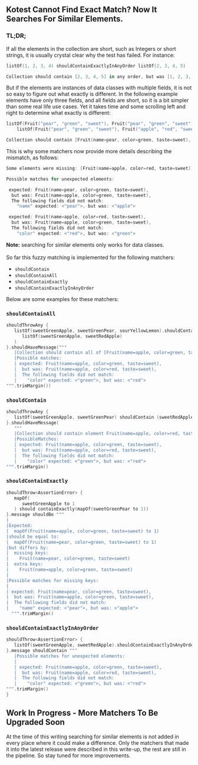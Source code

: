 ## Kotest Cannot Find Exact Match? Now It Searches For Similar Elements.

### TL;DR;

If all the elements in the collection are short, such as Integers or short strings, it is usually crystal clear why the test has failed. For instance:

```kotlin
listOf(1, 2, 3, 4) shouldContainExactlyInAnyOrder listOf(2, 3, 4, 5)

Collection should contain [2, 3, 4, 5] in any order, but was [1, 2, 3, 4]
```

But if the elements are instances of data classes with multiple fields, it is not so easy to figure out what exactly is different. In the following example elements have only three fields, and all fields are short, so it is a bit simpler than some real life use cases. Yet it takes time and some scrolling left and right to determine what exactly is different: 

```kotlin
listOf(Fruit("pear", "green", "sweet"), Fruit("pear", "green", "sweet"), Fruit("apple", "green", "sweet")) shouldContainExactlyInAnyOrder
    listOf(Fruit("pear", "green", "sweet"), Fruit("apple", "red", "sweet"), Fruit("pear", "green", "sweet"))

Collection should contain [Fruit(name=pear, color=green, taste=sweet), Fruit(name=apple, color=red, taste=sweet), Fruit(name=pear, color=green, taste=sweet)] in any order, but was [Fruit(name=pear, color=green, taste=sweet), Fruit(name=pear, color=green, taste=sweet), Fruit(name=apple, color=green, taste=sweet)]
```

This is why some matchers now provide more details describing the mismatch, as follows:

```kotlin
Some elements were missing: [Fruit(name=apple, color=red, taste=sweet)] and some elements were unexpected: [Fruit(name=apple, color=green, taste=sweet)]

Possible matches for unexpected elements:

 expected: Fruit(name=pear, color=green, taste=sweet),
  but was: Fruit(name=apple, color=green, taste=sweet),
  The following fields did not match:
    "name" expected: <"pear">, but was: <"apple">

 expected: Fruit(name=apple, color=red, taste=sweet),
  but was: Fruit(name=apple, color=green, taste=sweet),
  The following fields did not match:
    "color" expected: <"red">, but was: <"green">
```

**Note:** searching for similar elements only works for data classes.
<br/>
<br/>
So far this fuzzy matching is implemented for the following matchers:

* `shouldContain`
* `shouldContainAll`
* `shouldContainExactly`
* `shouldContainExactlyInAnyOrder`


Below are some examples for these matchers:


### `shouldContainAll`

```kotlin
shouldThrowAny {
   listOf(sweetGreenApple, sweetGreenPear, sourYellowLemon).shouldContainAll(
      listOf(sweetGreenApple, sweetRedApple)
   )
}.shouldHaveMessage("""
   |Collection should contain all of [Fruit(name=apple, color=green, taste=sweet), Fruit(name=apple, color=red, taste=sweet)] but was missing [Fruit(name=apple, color=red, taste=sweet)]
   |Possible matches:
   | expected: Fruit(name=apple, color=green, taste=sweet),
   |  but was: Fruit(name=apple, color=red, taste=sweet),
   |  The following fields did not match:
   |    "color" expected: <"green">, but was: <"red">
""".trimMargin())
```

### `shouldContain`

```kotlin
shouldThrowAny {
   listOf(sweetGreenApple, sweetGreenPear) shouldContain (sweetRedApple)
}.shouldHaveMessage(
   """
   |Collection should contain element Fruit(name=apple, color=red, taste=sweet) based on object equality; but the collection is [Fruit(name=apple, color=green, taste=sweet), Fruit(name=pear, color=green, taste=sweet)]
   |PossibleMatches:
   | expected: Fruit(name=apple, color=green, taste=sweet),
   |  but was: Fruit(name=apple, color=red, taste=sweet),
   |  The following fields did not match:
   |    "color" expected: <"green">, but was: <"red">
""".trimMargin()
```

### `shouldContainExactly`

```kotlin
shouldThrow<AssertionError> {
   mapOf(
      sweetGreenApple to 1
   ) should containExactly(mapOf(sweetGreenPear to 1))
}.message shouldBe """
|
|Expected:
|  mapOf(Fruit(name=apple, color=green, taste=sweet) to 1)
|should be equal to:
|  mapOf(Fruit(name=pear, color=green, taste=sweet) to 1)
|but differs by:
|  missing keys:
|    Fruit(name=pear, color=green, taste=sweet)
|  extra keys:
|    Fruit(name=apple, color=green, taste=sweet)
|
|Possible matches for missing keys:
|
| expected: Fruit(name=pear, color=green, taste=sweet),
|  but was: Fruit(name=apple, color=green, taste=sweet),
|  The following fields did not match:
|    "name" expected: <"pear">, but was: <"apple">
  """.trimMargin()
```

### `shouldContainExactlyInAnyOrder`

```kotlin
shouldThrow<AssertionError> {
   listOf(sweetGreenApple, sweetRedApple).shouldContainExactlyInAnyOrder(listOf(sweetGreenApple, sweetGreenPear))
}.message shouldContain """
   |Possible matches for unexpected elements:
   |
   | expected: Fruit(name=apple, color=green, taste=sweet),
   |  but was: Fruit(name=apple, color=red, taste=sweet),
   |  The following fields did not match:
   |    "color" expected: <"green">, but was: <"red">
""".trimMargin()
}
```

## Work In Progress - More Matchers To Be Upgraded Soon

At the time of this writing searching for similar elements is not added in every place where it could make a difference. Only the matchers that made it into the latest release were described in this write-up, the rest are still in the pipeline. So stay tuned for more improvements.
